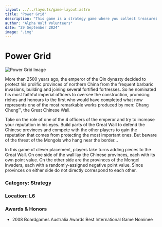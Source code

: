 ```yaml
---
layout: ../../layouts/game-layout.astro
title: "Power Grid"
description: "This game is a strategy game where you collect treasures in a sinking island."
author: "Alpha Wolf Volunteers"
date: "29 September 2024"
image: ".img"
---
```

# Power Grid

![Power Grid Image](/powergrid.jpeg)

More than 2500 years ago, the emperor of the Qin dynasty decided to protect his prolific provinces of northern China from the frequent barbaric invasions, building and joining several fortified fortresses. So he nominated his most faithful imperial officers to oversee the construction, promising riches and honours to the first who would have completed what now represents one of the most remarkable works produced by men: Chang Cheng™, the Great Chinese Wall.

Take on the role of one of the 4 officers of the emperor and try to increase your reputation in his eyes. Build parts of the Great Wall to defend the Chinese provinces and compete with the other players to gain the reputation that comes from protecting the most important ones. But beware of the threat of the Mongols who hang near the border...

In this game of clever placement, players take turns adding pieces to the Great Wall. On one side of the wall lay the Chinese provinces, each with its own point value. On the other side are the provinces of the Mongol invaders, each with a randomly-assigned negative point value. Since provinces on either side do not directly correspond to each other.

### Category: Strategy

### Location: L6

### Awards & Honors
- 2008 Boardgames Australia Awards Best International Game Nominee
